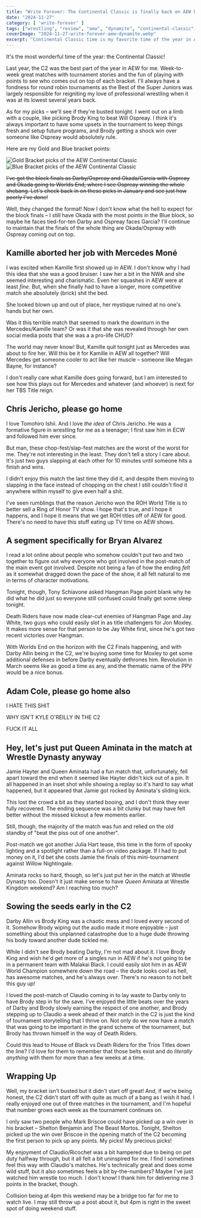 ```yaml
---
title: "Write Forever: The Continental Classic is finally back on AEW Dynamite for November 27"
date: "2024-11-27"
category: [ 'write-forever' ]
tags: ["wrestling", "review", "aew", "dynamite", "continental-classic", "continental-classic-2024"]
coverImage: "2024-11-27-write-forever-aew-dynamite.webp"
excerpt: "Continental Classic time is my favorite time of the year in AEW, but it didn't start off quite as hot as I would have hoped."
---
```


It's the most wonderful time of the year: the Continental Classic!

Last year, the C2 was the best part of the year in AEW for me. Week-to-week great matches with tournament stories and the fun of playing with points to see who comes out on top of each bracket. I'll always have a fondness for round robin tournaments as the Best of the Super Juniors was largely responsible for reigniting my love of professional wrestling when it was at its lowest several years back.

As for my picks – we'll see if they're busted tonight. I went out on a limb with a couple, like picking Brody King to beat Will Ospreay. I think it's always important to have some upsets in the tournament to keep things fresh and setup future programs, and Brody getting a shock win over someone like Ospreay would absolutely rule.

Here are my Gold and Blue bracket points:

<img src="/images/c2-gold.webp" alt="Gold Bracket picks of the AEW Continental Classic" title="AEW Continental Classic Gold Bracket" className="align-center-image">
&nbsp;
<img src="/images/c2-blue.webp" alt="Blue Bracket picks of the AEW Continental Classic" title="AEW Continental Classic Blue Bracket" className="align-center-image">

~~I've got the block finals as Darby/Ospreay and Okada/Garcia with Ospreay and Okada going to Worlds End, where I see Ospreay winning the whole shebang. Let's check back in on these picks in January and see just how poorly I've done!~~

Well, they changed the format! Now I don't know what the hell to expect for the block finals – I still have Okada with the most points in the Blue block, so maybe he faces tied-for-ten Darby and Ospreay faces Garcia? I'll continue to maintain that the finals of the whole thing are Okada/Ospreay with Ospreay coming out on top.

## Kamille aborted her job with Mercedes Moné

I was excited when Kamille first showed up in AEW. I don't know why I had this idea that she was a good bruiser. I saw her a bit in the NWA and she seemed interesting and charismatic. Even her squashes in AEW were at least _fine_. But, when she finally had to have a longer, more competitive match she absolutely (brick) shit the bed.

She looked blown up and out of place, her mystique ruined at no one's hands but her own.

Was it this terrible match that seemed to mark the downturn in the Mercedes/Kamille team? Or was it that she was revealed through her own social media posts that she was a a pro-life CHUD?

The world may never know! But, Kamille quit tonight just as Mercedes was about to fire her. Will this be it for Kamille in AEW all together? Will Mercedes get someone cooler to act like her muscle – someone like Megan Bayne, for instance?

I don't really care what Kamille does going forward, but I am interested to see how this plays out for Mercedes and whatever (and whoever) is next for her TBS Title reign.

## Chris Jericho, please go home

I love Tomohiro Ishii. And I love _the idea_ of Chris Jericho. He was a formative figure in wrestling for me as a teenager; I first saw him in ECW and followed him ever since.

But man, these chop-fest/slap-fest matches are the worst of the worst for me. They're not interesting in the least. They don't tell a story I care about. It's just two guys slapping at each other for 10 minutes until someone hits a finish and wins.

I didn't enjoy this match the last time they did it, and despite them moving to slapping in the face instead of chopping on the chest I still couldn't find it anywhere within myself to give even half a shit.

I've seen rumblings that the reason Jericho won the ROH World Title is to better sell a Ring of Honor TV show. I hope that's true, and I hope it happens, and I hope it means that we get ROH titles off of AEW for good. There's no need to have this stuff eating up TV time on AEW shows.

## A segment specifically for Bryan Alvarez

I read a lot online about people who somehow couldn't put two and two together to figure out why everyone who got involved in the post-match of the main event got involved. Despite not being a fan of how the ending _felt_ as it somewhat dragged down the pace of the show, it all felt natural to me in terms of character motivations.

Tonight, though, Tony Schiavone asked Hangman Page point blank why he did what he did just so everyone still confused could finally get some sleep tonight.

Death Riders have now made clear-cut enemies of Hangman Page and Jay White, two guys who could easily slot in as title challengers for Jon Moxley. It makes more sense for that person to be Jay White first, since he's got two recent victories over Hangman.

With Worlds End on the horizon with the C2 Finals happening, and with Darby Allin being _in_ the C2, we're buying some time for Moxley to get some additional defenses in before Darby eventually dethrones him. Revolution in March seems like as good a time as any, and the thematic name of the PPV would be a nice bonus.

## Adam Cole, please go home also

I HATE THIS SHIT

WHY ISN'T KYLE O'REILLY IN THE C2

FUCK IT ALL

## Hey, let's just put Queen Aminata in the match at Wrestle Dynasty anyway

Jamie Hayter and Queen Aminata had a fun match that, unfortunately, fell apart toward the end when it seemed like Hayter didn't kick out of a pin. It all happened in an inset shot while showing a replay so it's hard to say what happened, but it appeared that Jamie got rocked by Aminata's sliding kick.

This lost the crowd a bit as they started booing, and I don't think they ever fully recovered. The ending sequence was a bit clunky but may have felt better without the missed kickout a few moments earlier.

Still, though, the majority of the match was fun and relied on the old standby of "beat the piss out of one another".

Post-match we got another Julia Hart tease, this time in the form of spooky lighting and a spotlight rather than a full-on video package. If I had to put money on it, I'd bet she costs Jamie the finals of this mini-tournament against Willow Nightingale.

Aminata rocks so hard, though, so let's just put her in the match at Wrestle Dynasty too. Doesn't it just make sense to have _Queen_ Aminata at Wrestle Kingdom weekend? Am I reaching too much?

## Sowing the seeds early in the C2

Darby Allin vs Brody King was a chaotic mess and I loved every second of it. Somehow Brody wiping out the audio made it more enjoyable – just something about this unplanned catastrophe due to a huge dude throwing his body toward another dude tickled me.

While I didn't see Brody beating Darby, I'm not mad about it. I love Brody King and wish he'd get more of a singles run in AEW if he's not going to be in a permanent team with Malakai Black. I could easily slot him in as AEW World Champion somewhere down the road – the dude looks cool as hell, has awesome matches, and he's always over. There's no reason to not belt this guy up!

I loved the post-match of Claudio coming in to lay waste to Darby only to have Brody step in for the save. I've enjoyed the little beats over the years of Darby and Brody slowly earning the respect of one another, and Brody stepping up to Claudio a week ahead of their match in the C2 is just the kind of tournament storytelling that I thrive on. Not only do we now have a match that was going to be important in the grand scheme of the tournament, but Brody has thrown himself in the way of Death Riders.

Could this lead to House of Black vs Death Riders for the Trios Titles down the line? I'd love for them to remember that those belts exist and do _literally anything_ with them for more than a few weeks at a time.

## Wrapping Up

Well, my bracket isn't busted but it didn't start off great! And, if we're being honest, the C2 didn't start off with quite as much of a bang as I wish it had. I really enjoyed one out of three matches in the tournament, and I'm hopeful that number grows each week as the tournament continues on.

I only saw two people who Mark Briscoe could have picked up a win over in his bracket – Shelton Benjamin and The Beast Mortos. Tonight, Shelton picked up the win over Briscoe in the opening match of the C2 becoming the first person to pick up any points. My picks! My precious picks!

My enjoyment of Claudio/Ricochet was a bit hampered due to being on pet duty halfway through, but it all felt a bit uninspired for me. I find I sometimes feel this way with Claudio's matches. He's technically great and does some wild stuff, but it also sometimes feels a bit by-the-numbers? Maybe I've just watched him wrestle too much. I don't know! I thank him for delivering me 3 points in the bracket, though.

Collision being at 4pm this weekend may be a bridge too far for me to watch live. I may still throw up a post about it, but 4pm is right in the sweet spot of doing weekend stuff.